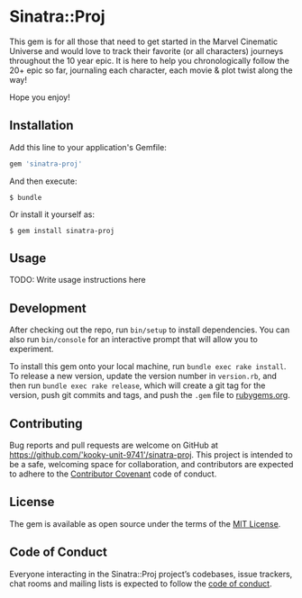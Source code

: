 # Sinatra::Proj

This gem is for all those that need to get started in the Marvel Cinematic Universe and would love to track their favorite (or all characters) journeys throughout the 10 year epic. It is here to help you chronologically follow the 20+ epic so far, journaling each character, each movie & plot twist along the way!

Hope you enjoy!

## Installation

Add this line to your application's Gemfile:

```ruby
gem 'sinatra-proj'
```

And then execute:

    $ bundle

Or install it yourself as:

    $ gem install sinatra-proj

## Usage

TODO: Write usage instructions here

## Development

After checking out the repo, run `bin/setup` to install dependencies. You can also run `bin/console` for an interactive prompt that will allow you to experiment.

To install this gem onto your local machine, run `bundle exec rake install`. To release a new version, update the version number in `version.rb`, and then run `bundle exec rake release`, which will create a git tag for the version, push git commits and tags, and push the `.gem` file to [rubygems.org](https://rubygems.org).

## Contributing

Bug reports and pull requests are welcome on GitHub at https://github.com/'kooky-unit-9741'/sinatra-proj. This project is intended to be a safe, welcoming space for collaboration, and contributors are expected to adhere to the [Contributor Covenant](http://contributor-covenant.org) code of conduct.

## License

The gem is available as open source under the terms of the [MIT License](https://opensource.org/licenses/MIT).

## Code of Conduct

Everyone interacting in the Sinatra::Proj project’s codebases, issue trackers, chat rooms and mailing lists is expected to follow the [code of conduct](https://github.com/'kooky-unit-9741'/sinatra-proj/blob/master/CODE_OF_CONDUCT.md).
